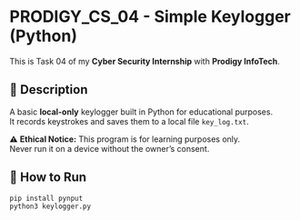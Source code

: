 # PRODIGY_CS_04 - Simple Keylogger (Python)

This is Task 04 of my **Cyber Security Internship** with **Prodigy InfoTech**.

## 🔹 Description
A basic **local-only** keylogger built in Python for educational purposes.  
It records keystrokes and saves them to a local file `key_log.txt`.  

⚠️ **Ethical Notice:** This program is for learning purposes only.  
Never run it on a device without the owner’s consent.

## 🚀 How to Run
```bash
pip install pynput
python3 keylogger.py
